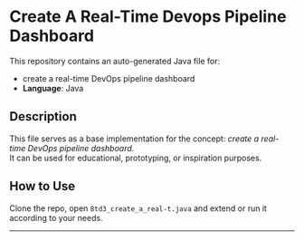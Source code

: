 # Create A Real-Time Devops Pipeline Dashboard

This repository contains an auto-generated Java file for:

- create a real-time DevOps pipeline dashboard
- **Language**: Java

## Description

This file serves as a base implementation for the concept: *create a real-time DevOps pipeline dashboard*.  
It can be used for educational, prototyping, or inspiration purposes.

## How to Use

Clone the repo, open `8td3_create_a_real-t.java` and extend or run it according to your needs.

---


